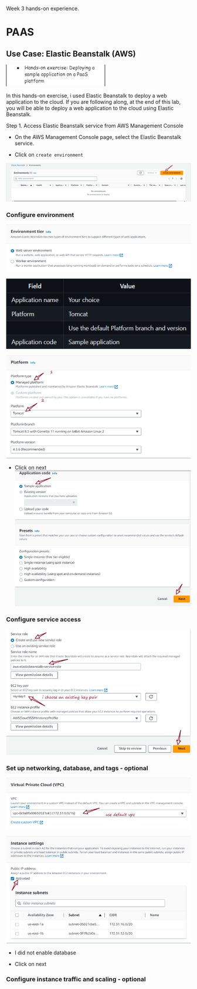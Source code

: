 Week 3 hands-on experience.

# PAAS

## Use Case: Elastic Beanstalk (AWS)

![timetable](./images/homework.png)

In this hands-on exercise, i used Elastic Beanstalk to deploy a web application to the cloud.
If you are following along, at the end of this lab, you will be able to deploy a web application to the cloud using Elastic Beanstalk.

Step 1. Access Elastic Beanstalk service from AWS Management Console

- On the AWS Management Console page, select the Elastic Beanstalk service.

- Click on `create environment`

![create](./images/elastic-1.png)

### Configure environment

![elastic](./images/elastic-3.png)

![configure](./images/elastic-2.png)

![configure](./images/elastic-4.png)

- Click on next
![configure](./images/elastic-5.png)


### Configure service access
![configure](./images/elastic-6.png)

### Set up networking, database, and tags - optional

![waka](./images/elastic-7.png)


![waka](./images/elastic-8.png)


- I did not enable database

- Click on next

### Configure instance traffic and scaling - optional
